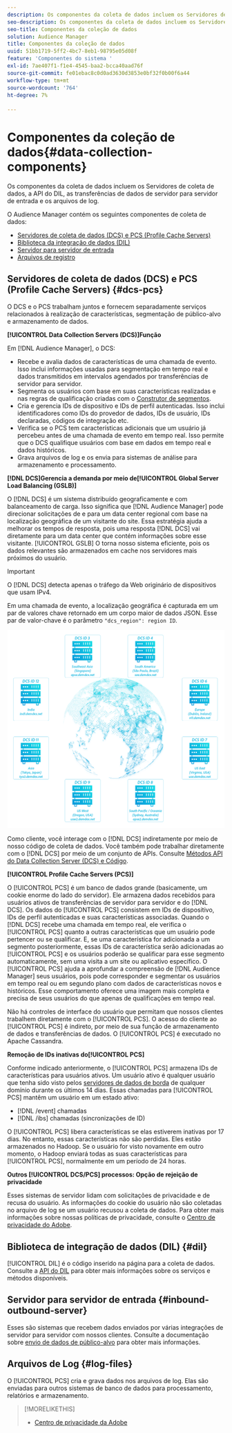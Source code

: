 ```yaml
---
description: Os componentes da coleta de dados incluem os Servidores de coleta de dados, a API do DIL, as transferências de dados de servidor para servidor de entrada e os arquivos de log.
seo-description: Os componentes da coleta de dados incluem os Servidores de coleta de dados, a API do DIL, as transferências de dados de servidor para servidor de entrada e os arquivos de log.
seo-title: Componentes da coleção de dados
solution: Audience Manager
title: Componentes da coleção de dados
uuid: 51bb1719-5ff2-4bc7-8eb1-98795e05d08f
feature: 'Componentes do sistema '
exl-id: 7ae407f1-f1e4-4545-baa2-bcca40aad76f
source-git-commit: fe01ebac8c0d0ad3630d3853e0bf32f0b00f6a44
workflow-type: tm+mt
source-wordcount: '764'
ht-degree: 7%

---
```


# Componentes da coleção de dados{#data-collection-components}

Os componentes da coleta de dados incluem os Servidores de coleta de dados, a API do DIL, as transferências de dados de servidor para servidor de entrada e os arquivos de log.

<!-- 

c_compcollect.xml

 -->

O Audience Manager contém os seguintes componentes de coleta de dados:

* [Servidores de coleta de dados (DCS) e PCS (Profile Cache Servers)](../../reference/system-components/components-data-collection.md#dcs-pcs)
* [Biblioteca da integração de dados (DIL)](../../reference/system-components/components-data-collection.md#dil)
* [Servidor para servidor de entrada](../../reference/system-components/components-data-collection.md#inbound-outbound-server)
* [Arquivos de registro](../../reference/system-components/components-data-collection.md#log-files)

## Servidores de coleta de dados (DCS) e PCS (Profile Cache Servers) {#dcs-pcs}

O DCS e o PCS trabalham juntos e fornecem separadamente serviços relacionados à realização de características, segmentação de público-alvo e armazenamento de dados.

**[!UICONTROL Data Collection Servers (DCS)]Função**

Em [!DNL Audience Manager], o DCS:

* Recebe e avalia dados de características de uma chamada de evento. Isso inclui informações usadas para segmentação em tempo real e dados transmitidos em intervalos agendados por transferências de servidor para servidor.
* Segmenta os usuários com base em suas características realizadas e nas regras de qualificação criadas com o [Construtor de segmentos](../../features/segments/segment-builder.md).
* Cria e gerencia IDs de dispositivo e IDs de perfil autenticadas. Isso inclui identificadores como IDs do provedor de dados, IDs de usuário, IDs declaradas, códigos de integração etc.
* Verifica se o PCS tem características adicionais que um usuário já percebeu antes de uma chamada de evento em tempo real. Isso permite que o DCS qualifique usuários com base em dados em tempo real e dados históricos.
* Grava arquivos de log e os envia para sistemas de análise para armazenamento e processamento.

**[!DNL DCS]Gerencia a demanda por meio de[!UICONTROL Global Server Load Balancing (GSLB)]**

O [!DNL DCS] é um sistema distribuído geograficamente e com balanceamento de carga. Isso significa que [!DNL Audience Manager] pode direcionar solicitações de e para um data center regional com base na localização geográfica de um visitante do site. Essa estratégia ajuda a melhorar os tempos de resposta, pois uma resposta [!DNL DCS] vai diretamente para um data center que contém informações sobre esse visitante. [!UICONTROL GSLB] O torna nosso sistema eficiente, pois os dados relevantes são armazenados em cache nos servidores mais próximos do usuário.

>[!IMPORTANT]
>
>O [!DNL DCS] detecta apenas o tráfego da Web originário de dispositivos que usam IPv4.

Em uma chamada de evento, a localização geográfica é capturada em um par de valores chave retornado em um corpo maior de dados JSON. Esse par de valor-chave é o parâmetro `"dcs_region": region ID`.

![](assets/dcs-map.png)

Como cliente, você interage com o [!DNL DCS] indiretamente por meio de nosso código de coleta de dados. Você também pode trabalhar diretamente com o [!DNL DCS] por meio de um conjunto de APIs. Consulte [Métodos API do Data Collection Server (DCS) e Código](../../api/dcs-intro/dcs-event-calls/dcs-event-calls.md).

**[!UICONTROL Profile Cache Servers (PCS)]**

O [!UICONTROL PCS] é um banco de dados grande (basicamente, um cookie enorme do lado do servidor). Ele armazena dados recebidos para usuários ativos de transferências de servidor para servidor e do [!DNL DCS]. Os dados do [!UICONTROL PCS] consistem em IDs de dispositivo, IDs de perfil autenticadas e suas características associadas. Quando o [!DNL DCS] recebe uma chamada em tempo real, ele verifica o [!UICONTROL PCS] quanto a outras características que um usuário pode pertencer ou se qualificar. E, se uma característica for adicionada a um segmento posteriormente, essas IDs de característica serão adicionadas ao [!UICONTROL PCS] e os usuários poderão se qualificar para esse segmento automaticamente, sem uma visita a um site ou aplicativo específico. O [!UICONTROL PCS] ajuda a aprofundar a compreensão de [!DNL Audience Manager] seus usuários, pois pode corresponder e segmentar os usuários em tempo real ou em segundo plano com dados de características novos e históricos. Esse comportamento oferece uma imagem mais completa e precisa de seus usuários do que apenas de qualificações em tempo real.

Não há controles de interface do usuário que permitam que nossos clientes trabalhem diretamente com o [!UICONTROL PCS]. O acesso do cliente ao [!UICONTROL PCS] é indireto, por meio de sua função de armazenamento de dados e transferências de dados. O [!UICONTROL PCS] é executado no Apache Cassandra.

**Remoção de IDs inativas do[!UICONTROL PCS]**

Conforme indicado anteriormente, o [!UICONTROL PCS] armazena IDs de características para usuários ativos. Um usuário ativo é qualquer usuário que tenha sido visto pelos [servidores de dados de borda](../../reference/system-components/components-edge.md) de qualquer domínio durante os últimos 14 dias. Essas chamadas para [!UICONTROL PCS] mantêm um usuário em um estado ativo:

* [!DNL /event] chamadas
* [!DNL /ibs] chamadas (sincronizações de ID)

<!-- 

Removed /dpm calls from the bulleted list. /dpm calls have been deprecated.

 -->

O [!UICONTROL PCS] libera características se elas estiverem inativas por 17 dias. No entanto, essas características não são perdidas. Eles estão armazenados no Hadoop. Se o usuário for visto novamente em outro momento, o Hadoop enviará todas as suas características para [!UICONTROL PCS], normalmente em um período de 24 horas.

**Outros  [!UICONTROL DCS/PCS] processos: Opção de rejeição de privacidade**

Esses sistemas de servidor lidam com solicitações de privacidade e de recusa do usuário. As informações do cookie do usuário não são coletadas no arquivo de log se um usuário recusou a coleta de dados. Para obter mais informações sobre nossas políticas de privacidade, consulte o [Centro de privacidade do Adobe](https://www.adobe.com/pt/privacy/advertising-services.html).

## Biblioteca de integração de dados (DIL) {#dil}

[!UICONTROL DIL] é o código inserido na página para a coleta de dados. Consulte a [API do DIL](../../dil/dil-overview.md) para obter mais informações sobre os serviços e métodos disponíveis.

## Servidor para servidor de entrada {#inbound-outbound-server}

Esses são sistemas que recebem dados enviados por várias integrações de servidor para servidor com nossos clientes. Consulte a documentação sobre [envio de dados de público-alvo](/help/using/integration/sending-audience-data/real-time-data-integration/real-time-tech-specs.md) para obter mais informações.

## Arquivos de Log {#log-files}

O [!UICONTROL PCS] cria e grava dados nos arquivos de log. Elas são enviadas para outros sistemas de banco de dados para processamento, relatórios e armazenamento.

>[!MORELIKETHIS]
>
>* [Centro de privacidade da Adobe](https://www.adobe.com/br/privacy.html)

